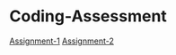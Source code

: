 # Coding-Assessment
[Assignment-1](https://premforreal.github.io/Coding-Assessment/Assignment-1/index.html)
[Assignment-2](https://premforreal.github.io/Coding-Assessment/Assignment-2/index.html)
